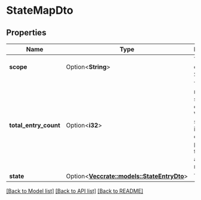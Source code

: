 # StateMapDto

## Properties

Name | Type | Description | Notes
------------ | ------------- | ------------- | -------------
**scope** | Option<**String**> | The scope of this StateMap. | [optional]
**total_entry_count** | Option<**i32**> | The total number of state entries. When the state map is lengthy, only of portion of the entries are returned. | [optional]
**state** | Option<[**Vec<crate::models::StateEntryDto>**](StateEntryDTO.md)> | The state. | [optional]

[[Back to Model list]](../README.md#documentation-for-models) [[Back to API list]](../README.md#documentation-for-api-endpoints) [[Back to README]](../README.md)


